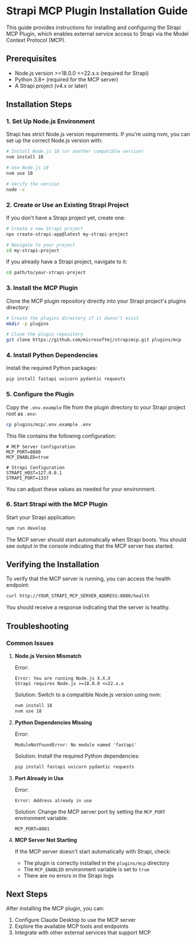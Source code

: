 # Strapi MCP Plugin Installation Guide

This guide provides instructions for installing and configuring the Strapi MCP Plugin, which enables external service access to Strapi via the Model Context Protocol (MCP).

## Prerequisites

- Node.js version >=18.0.0 <=22.x.x (required for Strapi)
- Python 3.8+ (required for the MCP server)
- A Strapi project (v4.x or later)

## Installation Steps

### 1. Set Up Node.js Environment

Strapi has strict Node.js version requirements. If you're using nvm, you can set up the correct Node.js version with:

```bash
# Install Node.js 18 (or another compatible version)
nvm install 18

# Use Node.js 18
nvm use 18

# Verify the version
node -v
```

### 2. Create or Use an Existing Strapi Project

If you don't have a Strapi project yet, create one:

```bash
# Create a new Strapi project
npx create-strapi-app@latest my-strapi-project

# Navigate to your project
cd my-strapi-project
```

If you already have a Strapi project, navigate to it:

```bash
cd path/to/your-strapi-project
```

### 3. Install the MCP Plugin

Clone the MCP plugin repository directly into your Strapi project's plugins directory:

```bash
# Create the plugins directory if it doesn't exist
mkdir -p plugins

# Clone the plugin repository
git clone https://github.com/microsoftmj/strapimcp.git plugins/mcp
```

### 4. Install Python Dependencies

Install the required Python packages:

```bash
pip install fastapi uvicorn pydantic requests
```

### 5. Configure the Plugin

Copy the `.env.example` file from the plugin directory to your Strapi project root as `.env`:

```bash
cp plugins/mcp/.env.example .env
```

This file contains the following configuration:

```
# MCP Server Configuration
MCP_PORT=8080
MCP_ENABLED=true

# Strapi Configuration
STRAPI_HOST=127.0.0.1
STRAPI_PORT=1337
```

You can adjust these values as needed for your environment.

### 6. Start Strapi with the MCP Plugin

Start your Strapi application:

```bash
npm run develop
```

The MCP server should start automatically when Strapi boots. You should see output in the console indicating that the MCP server has started.

## Verifying the Installation

To verify that the MCP server is running, you can access the health endpoint:

```bash
curl http://YOUR_STRAPI_MCP_SERVER_ADDRESS:8080/health
```

You should receive a response indicating that the server is healthy.

## Troubleshooting

### Common Issues

1. **Node.js Version Mismatch**

   Error:
   ```
   Error: You are running Node.js X.X.X
   Strapi requires Node.js >=18.0.0 <=22.x.x
   ```

   Solution: Switch to a compatible Node.js version using nvm:
   ```bash
   nvm install 18
   nvm use 18
   ```

2. **Python Dependencies Missing**

   Error:
   ```
   ModuleNotFoundError: No module named 'fastapi'
   ```

   Solution: Install the required Python dependencies:
   ```bash
   pip install fastapi uvicorn pydantic requests
   ```

3. **Port Already in Use**

   Error:
   ```
   Error: Address already in use
   ```

   Solution: Change the MCP server port by setting the `MCP_PORT` environment variable:
   ```
   MCP_PORT=8081
   ```

4. **MCP Server Not Starting**

   If the MCP server doesn't start automatically with Strapi, check:
   - The plugin is correctly installed in the `plugins/mcp` directory
   - The `MCP_ENABLED` environment variable is set to `true`
   - There are no errors in the Strapi logs

## Next Steps

After installing the MCP plugin, you can:

1. Configure Claude Desktop to use the MCP server
2. Explore the available MCP tools and endpoints
3. Integrate with other external services that support MCP
